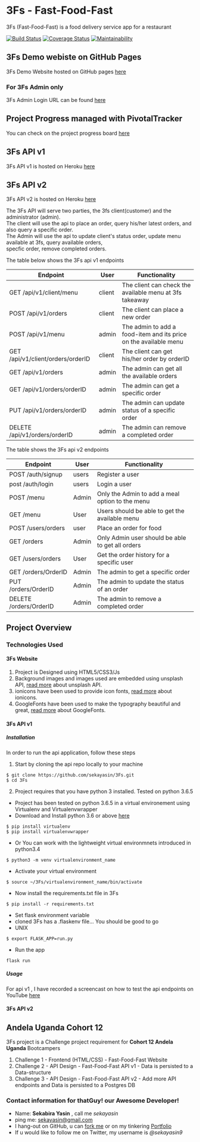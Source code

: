 # 3Fs - Fast-Food-Fast
3Fs (Fast-Food-Fast) is a food delivery service app for a restaurant

[![Build Status](https://travis-ci.org/sekayasin/3Fs.svg?branch=develop)](https://travis-ci.org/sekayasin/3Fs)
[![Coverage Status](https://coveralls.io/repos/github/sekayasin/3Fs/badge.svg?branch=develop)](https://coveralls.io/github/sekayasin/3Fs?branch=develop)
[![Maintainability](https://api.codeclimate.com/v1/badges/265ca6d8e55d6437cffa/maintainability)](https://codeclimate.com/github/sekayasin/3Fs/maintainability)

## 3Fs Demo webiste on GitHub Pages
3Fs Demo Website hosted on GitHub pages <a href="https://sekayasin.github.io/3Fs/UI">here</a>
### For 3Fs Admin only
3Fs Admin Login URL can be found <a href="https://sekayasin.github.io/3Fs/UI/admin.html">here</a>

## Project Progress managed with PivotalTracker 
You can check on the project progress board <a href="https://www.pivotaltracker.com/n/projects/2195804">here</a>

## 3Fs API v1
3Fs API v1 is hosted on Heroku <a href="https://sekayasin-3fs-api.herokuapp.com/">here</a>

## 3Fs API v2
3Fs API v2 is hosted on Heroku [here](https://sekayasin-3fs-apiv2.herokuapp.com)

The 3Fs API will serve two parties, the 3fs client(customer) and the administrator (admin).\
The client will use the api to place an order, query his/her latest orders, and also query a specific order.\
The Admin will use the api to update client's status order, update menu available at 3fs, query available orders,\
specfic order, remove completed orders.
 
The table below shows the 3Fs api v1 endpoints

| Endpoint | User | Functionality |
| --- | --- | --- |
| GET /api/v1/client/menu | client | The client can check the available menu at 3fs takeaway |
| POST /api/v1/orders | client | The client can place a new order |
| POST /api/v1/menu | admin | The admin to add a food-item and its price on the available menu |
| GET /api/v1/client/orders/orderID | client | The client can get his/her order by orderID |
| GET /api/v1/orders | admin | The admin can get all the available orders |
| GET /api/v1/orders/orderID | admin | The admin can get a specific order |
| PUT /api/v1/orders/orderID | admin | The admin can update status of a specific order |
| DELETE /api/v1/orders/orderID | admin | The admin can remove a completed order |

The table shows the 3Fs api v2 endpoints

| Endpoint | User | Functionality |
| --- | --- | --- |
| POST /auth/signup | users | Register a user |
| post /auth/login | users | Login a user |
| POST /menu | Admin | Only the Admin to add a meal option to the menu |
| GET /menu | User | Users should be able to get the available menu |
| POST /users/orders | user | Place an order for food |
| GET /orders | Admin | Only Admin user should be able to get all orders |
| GET /users/orders | User | Get the order history for a specific user |
| GET /orders/OrderID | Admin | The admin to get a specific order |
| PUT /orders/OrderID | Admin | The admin to update the status of an order |
| DELETE /orders/OrderID | Admin | The admin to remove a completed order |
   
## Project Overview
### Technologies Used
#### 3Fs Website
1. Project is Designed using HTML5/CSS3/Js
2. Background images and images used are embedded using unsplash API, <a href="https://source.unsplash.com/">read more</a> about unsplash API.
3. ionicons have been used to provide icon fonts, <a href="https://ionicons.com/">read more</a> about ionicons.
4. GoogleFonts have been used to make the typography beautiful and great, <a href="https://fonts.google.com/">read more</a> about GoogleFonts. 

#### 3Fs API v1
##### Installation
In order to run the api application, follow these steps
1. Start by cloning the api repo locally to your machine
```
$ git clone https://github.com/sekayasin/3Fs.git
$ cd 3Fs
```
2. Project requires that you have python 3 installed. Tested on python 3.6.5
- Project has been tested on python 3.6.5 in a virtual environement using Virtualenv and Virtualenvwrapper
- Download and Install python 3.6 or above [here](https://www.python.org/downloads/)
```
$ pip install virtualenv
$ pip install virtualenvwrapper
```
- Or You can work with the lightweight virtual environmnets introduced in python3.4
```
$ python3 -m venv virtualenvironment_name
```
- Activate your virtual environment
```
$ source ~/3Fs/virtualenvironment_name/bin/activate
```
- Now install the requirements.txt file in 3Fs
```
$ pip install -r requirements.txt
```
- Set flask environment variable
- cloned 3Fs has a .flaskenv file... You should be good to go
- UNIX
```
$ export FLASK_APP=run.py
```
- Run the app
```
flask run
``` 
##### Usage
For api v1 , I have recorded a screencast on how to test the api endpoints on YouTube [here](https://www.youtube.com/watch?v=lGi0FNqr_Ps)

#### 3Fs API v2

## Andela Uganda Cohort 12
3Fs project is a Challenge project requirement for **Cohort 12 Andela Uganda** Bootcampers
1. Challenge 1 - Frontend (HTML/CSS) - Fast-Food-Fast Website
2. Challenge 2 - API Design - Fast-Food-Fast API v1 - Data is persisted to a Data-structure
3. Challenge 3 - API Design - Fast-Food-Fast API v2 - Add more API endpoints and Data is persisted to a Postgres DB

### Contact information for thatGuy! our Awesome Developer!
- Name: **Sekabira Yasin** , call me *sekayasin*
- ping me: sekayasin@gmail.com
- I hang-out on GitHub, u can <a href="https://github.com/sekayasin">fork me</a> or on my tinkering <a href="https://sekayasin.me/">Portfolio</a>
- If u would like to follow me on Twitter, my username is *@sekayasin9*
